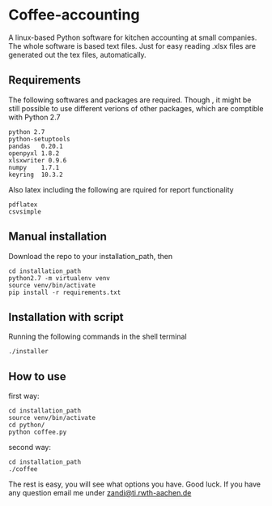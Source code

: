 # Coffee-accounting
A linux-based Python software for kitchen accounting at small companies.
The whole software is based text files. Just for easy reading .xlsx files are generated out the tex files, automatically.

## Requirements
The following softwares and packages are required. Though , it might be still possible to use different verions of other packages, which are comptible with Python 2.7

    python 2.7
    python-setuptools
    pandas   0.20.1
    openpyxl 1.8.2
    xlsxwriter 0.9.6
    numpy    1.7.1
    keyring  10.3.2
    
Also latex including the following are rquired for report functionality

    pdflatex
    csvsimple
    
## Manual installation
Download the repo to your installation_path, then

    cd installation_path
    python2.7 -m virtualenv venv
    source venv/bin/activate
    pip install -r requirements.txt   
    
    
## Installation with script
Running the following commands in the shell terminal
    
    ./installer
    
## How to use

first way: 
    
    cd installation_path
    source venv/bin/activate
    cd python/
    python coffee.py
        
second way:

    cd installation_path
    ./coffee

The rest is easy, you will see what options you have. Good luck. If you have any question email me under zandi@ti.rwth-aachen.de
    
